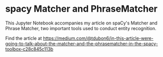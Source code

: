 # spacy Matcher and PhraseMatcher

This Jupyter Notebook accompanies my article on spaCy's Matcher and Phrase Matcher, 
two important tools used to conduct entity recognition.

Find the article at 
https://medium.com/@tdubon6/in-this-article-were-going-to-talk-about-the-matcher-and-the-phrasematcher-in-the-spacy-toolbox-c28c845c113b
